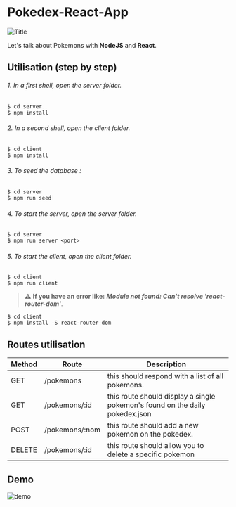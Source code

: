 # Pokedex-React-App
![Title](https://user-images.githubusercontent.com/20692907/78142386-d6a7dc00-7467-11ea-81ca-c21b6b77d823.png)

Let's talk about Pokemons with **NodeJS** and **React**.

## Utilisation (step by step) 

###### 1. In a first shell, open the server folder.
```shell
$ cd server
$ npm install
```

###### 2. In a second shell, open the client folder.
```shell
$ cd client
$ npm install
```

###### 3. To seed the database :
```shell
$ cd server
$ npm run seed
```

###### 4. To start the server, open the server folder.
```shell
$ cd server
$ npm run server <port>
```

###### 5. To start the client, open the client folder.
```shell
$ cd client
$ npm run client
```
> :warning: **If you have an error like:** ***Module not found: Can't resolve 'react-router-dom'***. 
```shell 
$ cd client
$ npm install -S react-router-dom
```

## Routes utilisation

|Method	|Route	|Description|
|-------|------|-----------|
|GET	| /pokemons | this should respond with a list of all pokemons.|
|GET	| /pokemons/:id	| this route should display a single pokemon's found on the daily pokedex.json|
|POST	| /pokemons/:nom | this route should add a new pokemon on the pokedex.|
|DELETE	| /pokemons/:id	| this route should allow you to delete a specific pokemon|

## Demo
![demo](https://i.ibb.co/VS9r5NL/Demo-pokedex.png)
